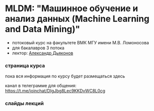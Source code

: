 # MLDM:  "Машинное обучение и анализ данных (Machine Learning and Data Mining)"
* потоковый курс на факультете ВМК МГУ имени М.В. Ломоносова 
* для бакалавров 3 потока
* лектор: [Александр Дьяконов](https://dyakonov.org/ag/)

### страница курса
пока вся информация по курсу будет размещаться здесь

канал в телеграмме для общения: https://t.me/joinchat/DIgJbg8Lec9KKDvWC8L0cg

### слайды лекций
